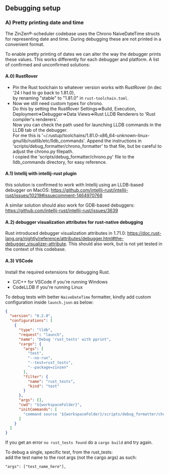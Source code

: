 ## Debugging setup

### A) Pretty printing date and time

The ZinZen&reg;-scheduler codebase uses the Chrono NaiveDateTime structs for representing
date and time. During debugging these are not printed in a convenient format.

To enable pretty printing of dates we can alter the way the debugger prints these values. This works differently for
each
debugger and platform. A list of confirmed and unconfirmed solutions:

#### A.0) RustRover

- Pin the Rust toolchain to whatever version works with RustRover (in dec '24 I had to go back to 1.81.0),  
  by renaming "stable" to "1.81.0" in `rust-toolchain.toml`.
- Now we still need custom types for chrono.  
  Do this by setting the RustRover Settings=>Build, Execution, Deployment=>Debugger=>Data Views=>Rust LLDB Renderers
  to 'Rust compiler's renderers'.  
  Now you can check the path used for launching LLDB commands in the LLDB tab of the debugger.  
  For me this is '~/.rustup/toolchains/1.81.0-x86_64-unknown-linux-gnu/lib/rustlib/etc/lldb_commands'.
  Append the instructions in 'scripts/debug_formatter/chrono_formatter' to that file, but be careful to adjust the
  chrono.py filepath.  
  I copied the 'scripts/debug_formatter/chrono.py' file to the lldb_commands directory, for easy reference.

#### A.1) Intellij with intellij-rust plugin

this solution is confirmed to work with Intellij using an LLDB-based debugger on MacOS:
https://github.com/intellij-rust/intellij-rust/issues/10219#issuecomment-1464970768

A similar solution should also work for GDB-based debuggers: https://github.com/intellij-rust/intellij-rust/issues/3639

#### A.2) debugger visualization attributes for rust-native debugging

Rust introduced debugger visualization attributes in
1.71.0: https://doc.rust-lang.org/nightly/reference/attributes/debugger.html#the-debugger_visualizer-attribute. This
should also work, but is not yet tested in the context of this codebase.

#### A.3) VSCode

Install the required extensions for debugging Rust.

- C/C++ for VSCode if you're running Windows
- CodeLLDB if you're running Linux

To debug tests with better `NaiveDateTime` formatter, kindly add custom configuration inside `launch.json` as below:

```json
{
  "version": "0.2.0",
  "configurations": [
    {
      "type": "lldb",
      "request": "launch",
      "name": "Debug 'rust_tests' with pprint",
      "cargo": {
        "args": [
          "test",
          "--no-run",
          "--test=rust_tests",
          "--package=zinzen"
        ],
        "filter": {
          "name": "rust_tests",
          "kind": "test"
        }
      },
      "args": [],
      "cwd": "${workspaceFolder}",
      "initCommands": [
        "command source '${workspaceFolder}/scripts/debug_formatter/chrono_formatter'"
      ]
    }
  ]
}
```

If you get an error `no rust_tests found` do a `cargo build` and try again.

To debug a single, specific test, from the rust_tests:  
add the test name to the root args (not the cargo args) as such:

```
"args": ["test_name_here"], 
```